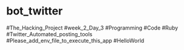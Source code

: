 # bot_twitter




#The_Hacking_Project
#week_2_Day_3
#Programming
#Code
#Ruby
#Twitter_Automated_posting_tools
#Please_add_env_file_to_execute_this_app
#HelloWorld
